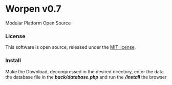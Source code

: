 # Worpen v0.7
Modular Platform Open Source

### License
This software is open source, released under the [MIT license](https://github.com/worpen/worpen/blob/master/LICENSE).

### Install
Make the Download, decompressed in the desired directory, enter the data the database file in the ***back/database.php*** and run the ***/install*** the browser
